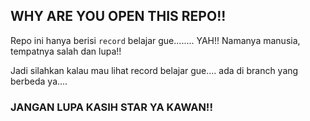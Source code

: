 ## WHY ARE YOU OPEN THIS REPO!!

Repo ini hanya berisi `record` belajar gue........ YAH!! Namanya manusia, tempatnya salah dan lupa!!

Jadi silahkan kalau mau lihat record belajar gue.... ada di branch yang berbeda ya....

### JANGAN LUPA KASIH STAR YA KAWAN!! 
